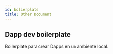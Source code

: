 ```yaml
---
id: bolierplate
title: Other Document
---
```


## Dapp dev boilerplate

Boilerplate para crear Dapps en un ambiente local.

